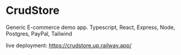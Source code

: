 # CrudStore
Generic E-commerce demo app. Typescript, React, Express, Node, Postgres, PayPal, Tailwind

live deployment:
https://crudstore.up.railway.app/
